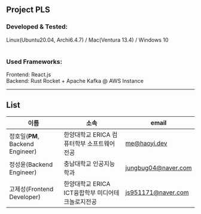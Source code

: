 ## Project PLS
### Developed & Tested:  

Linux(Ubuntu20.04, Archi6.4.7) / Mac(Ventura 13.4) / Windows 10  
<br/>  
### Used Frameworks:

Frontend: React.js  
Backend: Rust Rocket + Apache Kafka @ AWS Instance

---

## List

| 이름 | 소속 | email |
| --- | --- | --- |
| 정호일(<b>PM</b>, Backend Engineer) | 한양대학교 ERICA 컴퓨터학부 소프트웨어전공 | me@haoyi.dev |
| 정성윤(Backend Engineer) | 충남대학교 인공지능학과 | jungbug04@naver.com |
| 고제성(Frontend Developer) | 한양대학교 ERICA ICT융합학부 미디어테크놀로지전공 | js951171@naver.com |

<!--

**Here are some ideas to get you started:**

🙋‍♀️ A short introduction - what is your organization all about?
🌈 Contribution guidelines - how can the community get involved?
👩‍💻 Useful resources - where can the community find your docs? Is there anything else the community should know?
🍿 Fun facts - what does your team eat for breakfast?
🧙 Remember, you can do mighty things with the power of [Markdown](https://docs.github.com/github/writing-on-github/getting-started-with-writing-and-formatting-on-github/basic-writing-and-formatting-syntax)
-->
